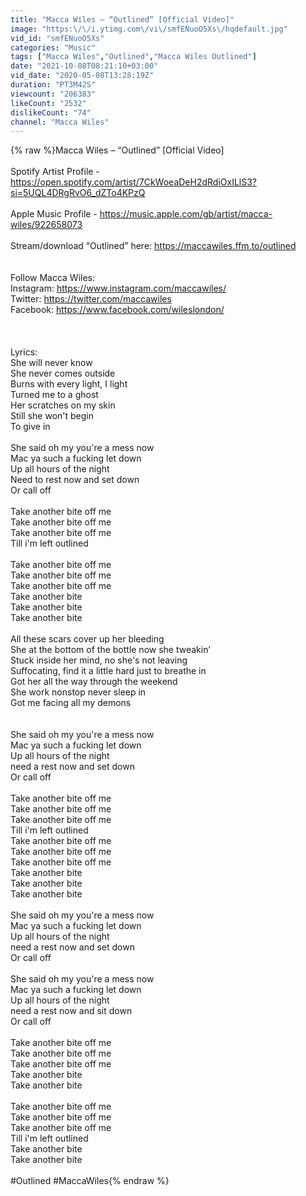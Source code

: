 ```yaml
---
title: "Macca Wiles – “Outlined” [Official Video]"
image: "https:\/\/i.ytimg.com\/vi\/smfENuoO5Xs\/hqdefault.jpg"
vid_id: "smfENuoO5Xs"
categories: "Music"
tags: ["Macca Wiles","Outlined","Macca Wiles Outlined"]
date: "2021-10-08T08:21:10+03:00"
vid_date: "2020-05-08T13:28:19Z"
duration: "PT3M42S"
viewcount: "206383"
likeCount: "2532"
dislikeCount: "74"
channel: "Macca Wiles"
---
```

{% raw %}Macca Wiles – “Outlined” [Official Video]<br /><br />Spotify Artist Profile - <a rel="nofollow" target="blank" href="https://open.spotify.com/artist/7CkWoeaDeH2dRdiOxILlS3?si=5UQL4DRgRvO6_dZTo4KPzQ">https://open.spotify.com/artist/7CkWoeaDeH2dRdiOxILlS3?si=5UQL4DRgRvO6_dZTo4KPzQ</a> <br /><br />Apple Music Profile - <a rel="nofollow" target="blank" href="https://music.apple.com/gb/artist/macca-wiles/922658073">https://music.apple.com/gb/artist/macca-wiles/922658073</a><br /><br />Stream/download “Outlined” here: <a rel="nofollow" target="blank" href="https://maccawiles.ffm.to/outlined">https://maccawiles.ffm.to/outlined</a><br /><br /><br />Follow Macca Wiles:<br />Instagram: <a rel="nofollow" target="blank" href="https://www.instagram.com/maccawiles/">https://www.instagram.com/maccawiles/</a><br />Twitter: <a rel="nofollow" target="blank" href="https://twitter.com/maccawiles">https://twitter.com/maccawiles</a><br />Facebook: <a rel="nofollow" target="blank" href="https://www.facebook.com/wileslondon/">https://www.facebook.com/wileslondon/</a><br /><br /> <br /><br />Lyrics:<br />She will never know <br />She never comes outside <br />Burns with every light, I light  <br />Turned me to a ghost <br />Her scratches on my skin <br />Still she won't begin <br />To give in <br /><br />She said oh my you're a mess now  <br />Mac ya such a fucking let down <br />Up all hours of the night <br />Need to rest now and set down <br />Or call off <br /><br />Take another bite off me <br />Take another bite off me <br />Take another bite off me <br />Till i'm left outlined <br /><br />Take another bite off me <br />Take another bite off me <br />Take another bite off me  <br />Take another bite<br />Take another bite<br />Take another bite<br /><br />All these scars cover up her bleeding <br />She at the bottom of the bottle now she tweakin’ <br />Stuck inside her mind, no she's not leaving <br />Suffocating, find it a little hard just to breathe in <br />Got her all the way through the weekend <br />She work nonstop never sleep in <br />Got me facing all my demons <br /><br /><br />She said oh my you're a mess now  <br />Mac ya such a fucking let down <br />Up all hours of the night <br />need a rest now and set down <br />Or call off <br /><br />Take another bite off me <br />Take another bite off me <br />Take another bite off me <br />Till i'm left outlined <br />Take another bite off me <br />Take another bite off me <br />Take another bite off me  <br />Take another bite<br />Take another bite<br />Take another bite<br /><br />She said oh my you're a mess now  <br />Mac ya such a fucking let down <br />Up all hours of the night <br />need a rest now and set down <br />Or call off <br /><br />She said oh my you're a mess now  <br />Mac ya such a fucking let down <br />Up all hours of the night <br />need a rest now and sit down <br />Or call off <br /><br />Take another bite off me  <br />Take another bite off me  <br />Take another bite off me  <br />Take another bite<br />Take another bite<br /><br />Take another bite off me <br />Take another bite off me <br />Take another bite off me <br />Till i'm left outlined <br />Take another bite<br />Take another bite<br /><br />#Outlined #MaccaWiles{% endraw %}
